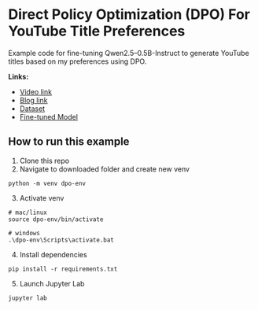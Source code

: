 # Direct Policy Optimization (DPO) For YouTube Title Preferences
Example code for fine-tuning Qwen2.5–0.5B-Instruct to generate YouTube titles based on my preferences using DPO.

**Links:**
- [Video link](https://youtu.be/bbVoDXoPrPM)
- [Blog link](https://shawhin.medium.com/fine-tuning-llms-on-human-feedback-rlhf-dpo-1c693dbc4cbf)
- [Dataset](https://huggingface.co/datasets/shawhin/youtube-titles-dpo)
- [Fine-tuned Model](https://huggingface.co/shawhin/Qwen2.5-0.5B-DPO)

## How to run this example

1. Clone this repo
2. Navigate to downloaded folder and create new venv
```
python -m venv dpo-env
```
3. Activate venv
```
# mac/linux
source dpo-env/bin/activate

# windows
.\dpo-env\Scripts\activate.bat
```
4. Install dependencies
```
pip install -r requirements.txt
```
5. Launch Jupyter Lab
```
jupyter lab
```
